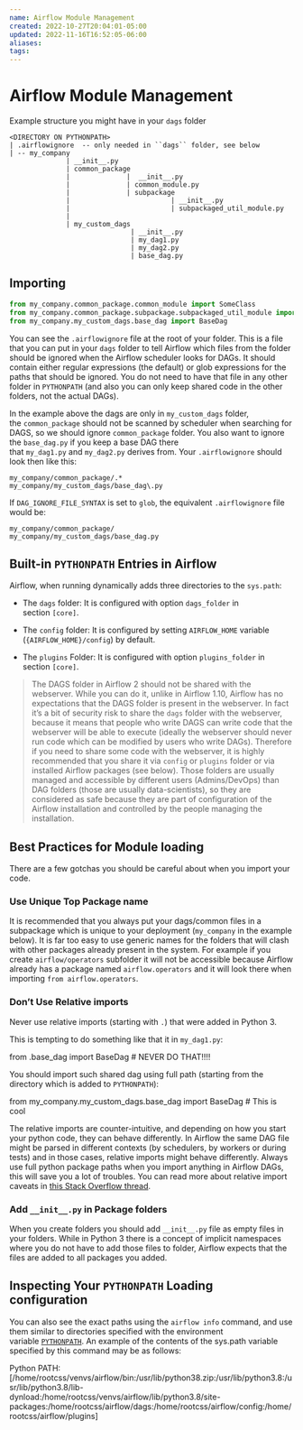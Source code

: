 ```yaml
---
name: Airflow Module Management
created: 2022-10-27T20:04:01-05:00
updated: 2022-11-16T16:52:05-06:00
aliases: 
tags: 
---
```

# Airflow Module Management

Example structure you might have in your `dags` folder
```shell
<DIRECTORY ON PYTHONPATH>
| .airflowignore  -- only needed in ``dags`` folder, see below
| -- my_company
              | __init__.py
              | common_package
              |              |  __init__.py
              |              | common_module.py
              |              | subpackage
              |                         | __init__.py
              |                         | subpackaged_util_module.py
              |
              | my_custom_dags
                              | __init__.py
                              | my_dag1.py
                              | my_dag2.py
                              | base_dag.py
```

## Importing
```python
from my_company.common_package.common_module import SomeClass
from my_company.common_package.subpackage.subpackaged_util_module import AnotherClass
from my_company.my_custom_dags.base_dag import BaseDag
```

You can see the `.airflowignore` file at the root of your folder. This is a file that you can put in your `dags` folder to tell Airflow which files from the folder should be ignored when the Airflow scheduler looks for DAGs. It should contain either regular expressions (the default) or glob expressions for the paths that should be ignored. You do not need to have that file in any other folder in `PYTHONPATH` (and also you can only keep shared code in the other folders, not the actual DAGs).

In the example above the dags are only in `my_custom_dags` folder, the `common_package` should not be scanned by scheduler when searching for DAGS, so we should ignore `common_package` folder. You also want to ignore the `base_dag.py` if you keep a base DAG there that `my_dag1.py` and `my_dag2.py` derives from. Your `.airflowignore` should look then like this:

```
my_company/common_package/.*
my_company/my_custom_dags/base_dag\.py
```

If `DAG_IGNORE_FILE_SYNTAX` is set to `glob`, the equivalent `.airflowignore` file would be:

```
my_company/common_package/
my_company/my_custom_dags/base_dag.py
```

## Built-in `PYTHONPATH` Entries in Airflow[](https://airflow.apache.org/docs/apache-airflow/stable/modules_management.html#built-in-pythonpath-entries-in-airflow "Permalink to this heading")

Airflow, when running dynamically adds three directories to the `sys.path`:

-   The `dags` folder: It is configured with option `dags_folder` in section `[core]`.
    
-   The `config` folder: It is configured by setting `AIRFLOW_HOME` variable (`{AIRFLOW_HOME}/config`) by default.
    
-   The `plugins` Folder: It is configured with option `plugins_folder` in section `[core]`.
    

> The DAGS folder in Airflow 2 should not be shared with the webserver. While you can do it, unlike in Airflow 1.10, Airflow has no expectations that the DAGS folder is present in the webserver. In fact it’s a bit of security risk to share the `dags` folder with the webserver, because it means that people who write DAGS can write code that the webserver will be able to execute (ideally the webserver should never run code which can be modified by users who write DAGs). Therefore if you need to share some code with the webserver, it is highly recommended that you share it via `config` or `plugins` folder or via installed Airflow packages (see below). Those folders are usually managed and accessible by different users (Admins/DevOps) than DAG folders (those are usually data-scientists), so they are considered as safe because they are part of configuration of the Airflow installation and controlled by the people managing the installation.

## Best Practices for Module loading[](https://airflow.apache.org/docs/apache-airflow/stable/modules_management.html#best-practices-for-module-loading "Permalink to this heading")

There are a few gotchas you should be careful about when you import your code.

### Use Unique Top Package name[](https://airflow.apache.org/docs/apache-airflow/stable/modules_management.html#use-unique-top-package-name "Permalink to this heading")

It is recommended that you always put your dags/common files in a subpackage which is unique to your deployment (`my_company` in the example below). It is far too easy to use generic names for the folders that will clash with other packages already present in the system. For example if you create `airflow/operators` subfolder it will not be accessible because Airflow already has a package named `airflow.operators` and it will look there when importing `from airflow.operators`.

### Don’t Use Relative imports[](https://airflow.apache.org/docs/apache-airflow/stable/modules_management.html#don-t-use-relative-imports "Permalink to this heading")

Never use relative imports (starting with `.`) that were added in Python 3.

This is tempting to do something like that it in `my_dag1.py`:

from .base_dag import BaseDag  # NEVER DO THAT!!!!

You should import such shared dag using full path (starting from the directory which is added to `PYTHONPATH`):

from my_company.my_custom_dags.base_dag import BaseDag  # This is cool

The relative imports are counter-intuitive, and depending on how you start your python code, they can behave differently. In Airflow the same DAG file might be parsed in different contexts (by schedulers, by workers or during tests) and in those cases, relative imports might behave differently. Always use full python package paths when you import anything in Airflow DAGs, this will save you a lot of troubles. You can read more about relative import caveats in [this Stack Overflow thread](https://stackoverflow.com/q/16981921/516701).

### Add `__init__.py` in Package folders[](https://airflow.apache.org/docs/apache-airflow/stable/modules_management.html#add-init-py-in-package-folders "Permalink to this heading")

When you create folders you should add `__init__.py` file as empty files in your folders. While in Python 3 there is a concept of implicit namespaces where you do not have to add those files to folder, Airflow expects that the files are added to all packages you added.

## Inspecting Your `PYTHONPATH` Loading configuration[](https://airflow.apache.org/docs/apache-airflow/stable/modules_management.html#inspecting-your-pythonpath-loading-configuration "Permalink to this heading")

You can also see the exact paths using the `airflow info` command, and use them similar to directories specified with the environment variable [`PYTHONPATH`](https://docs.python.org/3/using/cmdline.html#envvar-PYTHONPATH "(in Python v3.10)"). An example of the contents of the sys.path variable specified by this command may be as follows:

Python PATH: [/home/rootcss/venvs/airflow/bin:/usr/lib/python38.zip:/usr/lib/python3.8:/usr/lib/python3.8/lib-dynload:/home/rootcss/venvs/airflow/lib/python3.8/site-packages:/home/rootcss/airflow/dags:/home/rootcss/airflow/config:/home/rootcss/airflow/plugins]

